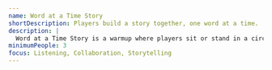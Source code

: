 ```yaml
---
name: Word at a Time Story
shortDescription: Players build a story together, one word at a time.
description: |
  Word at a Time Story is a warmup where players sit or stand in a circle and build a story by adding one word at a time. Encourages listening, collaboration, and narrative skills.
minimumPeople: 3
focus: Listening, Collaboration, Storytelling
---
```

